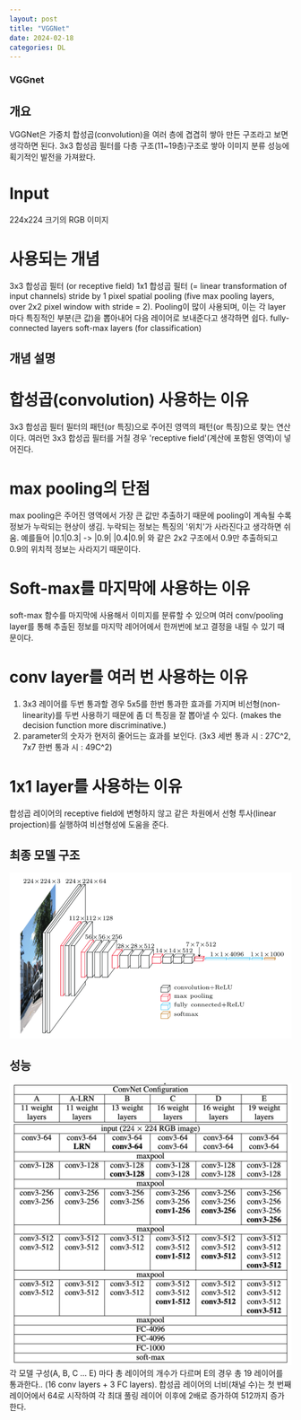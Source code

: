 ```yaml
---
layout: post
title: "VGGNet"
date: 2024-02-18
categories: DL
---
```


### VGGnet

## 개요
VGGNet은 가중치 합성곱(convolution)을 여러 층에 겹겹히 쌓아 만든 구조라고 보면 생각하면 된다. 3x3 합성곱 필터를 다층 구조(11~19층)구조로 쌓아 이미지 분류 성능에 획기적인 발전을 가져왔다. 

# Input
224x224 크기의 RGB 이미지

# 사용되는 개념
3x3 합성곱 필터 (or receptive field)
1x1 합성곱 필터 (= linear transformation of input channels)
stride by 1 pixel
spatial pooling (five max pooling layers, over 2x2 pixel window with stride = 2). Pooling이 많이 사용되며, 이는 각 layer마다 특징적인 부분(큰 값)을 뽑아내어 다음 레이어로 보내준다고 생각하면 쉽다. 
fully-connected layers
soft-max layers (for classification)

## 개념 설명

# 합성곱(convolution) 사용하는 이유
3x3 합성곱 필터 필터의 패턴(or 특징)으로 주어진 영역의 패턴(or 특징)으로 찾는 연산이다. 여러먼 3x3 합성곱 필터를 거칠 경우 'receptive field'(계산에 포함된 영역)이 넣어진다. 

# max pooling의 단점
max pooling은 주어진 영역에서 가장 큰 값만 추출하기 때문에 pooling이 계속될 수록 정보가 누락되는 현상이 생김. 누락되는 정보는 특징의 '위치'가 사라진다고 생각하면 쉬움. 예를들어
|0.1|0.3|   ->    |0.9|
|0.4|0.9|
와 같은 2x2 구조에서 0.9만 추출하되고 0.9의 위치적 정보는 사라지기 때문이다. 

# Soft-max를 마지막에 사용하는 이유
soft-max 함수를 마지막에 사용해서 이미지를 분류할 수 있으며 여러 conv/pooling layer를 통해 추출된 정보를 마지막 레어어에서 한꺼번에 보고 결정을 내릴 수 있기 때문이다.

# conv layer를 여러 번 사용하는 이유
1. 3x3 레이어를 두번 통과할 경우 5x5를 한번 통과한 효과를 가지며 비선형(non-linearity)를 두번 사용하기 때문에 좀 더 특징을 잘 뽑아낼 수 있다. (makes the decision function more discriminative.)
2. parameter의 숫자가 현저히 줄어드는 효과를 보인다. (3x3 세번 통과 시 : 27C^2, 7x7 한번 통과 시 : 49C^2)

# 1x1 layer를 사용하는 이유
합성곱 레이어의 receptive field에 변형하지 않고 같은 차원에서 선형 투사(linear projection)를 실행하여 비선형성에 도움을 준다. 

## 최종 모델 구조
![](/images/VGGnet/1.png)

## 성능
![](/images/VGGnet/2.png)
각 모델 구성(A, B, C ... E) 마다 총 레이어의 개수가 다르며 E의 경우 총 19 레이어를 통과한다.. (16 conv layers + 3 FC layers). 합성곱 레이어의 너비(채널 수)는 첫 번째 레이어에서 64로 시작하여 각 최대 풀링 레이어 이후에 2배로 증가하여 512까지 증가한다. 



